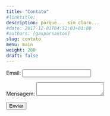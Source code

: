 ```yaml
---
title: "Contato"
#linktitle:
description: porque... sim claro...
#date: 2017-12-01T04:52:03+01:00
#authors: [gasparsantos]
slug: contato
menu: main
weight: 200
draft: false
---
```

<form name="contact" method="POST" action="thank-you" netlify>
  <p>
    <label>Email: <input type="text" name="name"></label>
  </p>
  <p>
    <label>Mensagem: <textarea name="message"></textarea></label>
  </p>
  <div netlify-recaptcha></div>
  <p>
    <button type=”submit”>Enviar</button>
  </p>
</form>
